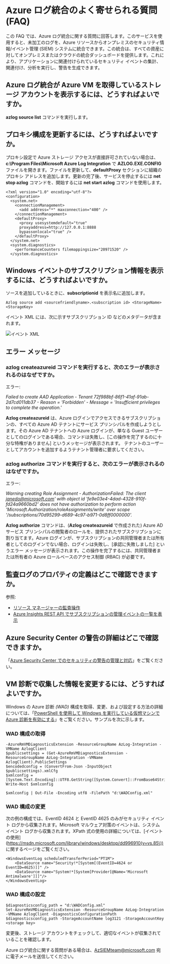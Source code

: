 <properties
   pageTitle="Azure ログ統合の FAQ | Microsoft Azure"
   description="この FAQ は、Azure ログ統合について寄せられる質問とその回答です。"
   services="security"
   documentationCenter="na"
   authors="TomShinder"
   manager="MBaldwin"
   editor="TerryLanfear"/>

<tags
   ms.service="security"
   ms.devlang="na"
   ms.topic="article"
   ms.tgt_pltfrm="na"
   ms.workload="na"
   ms.date="08/23/2016"
   ms.author="TomSh"/>

# Azure ログ統合のよく寄せられる質問 (FAQ)

この FAQ では、Azure ログ統合に関する質問に回答します。このサービスを使用すると、未加工のログを、Azure リソースからオンプレミスのセキュリティ情報/イベント管理 (SIEM) システムに統合できます。この統合は、すべての資産に対してオンプレミスまたはクラウドの統合ダッシュボードを提供します。これにより、アプリケーションに関連付けられているセキュリティ イベントの集計、関連付け、分析を実行し、警告を生成できます。

## Azure ログ統合が Azure VM を取得しているストレージ アカウントを表示するには、どうすればよいですか。

**azlog source list** コマンドを実行します。

## プロキシ構成を更新するには、どうすればよいですか。

プロキシ設定で Azure ストレージ アクセスが直接許可されていない場合は、**c:\\Program Files\\Microsoft Azure Log Integration** で **AZLOG.EXE.CONFIG** ファイルを開きます。ファイルを更新して、**defaultProxy** セクションに組織のプロキシ アドレスを追加します。更新の完了後、サービスを停止するには **net stop azlog** コマンドを、開始するには **net start azlog** コマンドを使用します。

    <?xml version="1.0" encoding="utf-8"?>
    <configuration>
      <system.net>
        <connectionManagement>
          <add address="*" maxconnection="400" />
        </connectionManagement>
        <defaultProxy>
          <proxy usesystemdefault="true"
          proxyaddress=http://127.0.0.1:8888
          bypassonlocal="true" />
        </defaultProxy>
      </system.net>
      <system.diagnostics>
        <performanceCounters filemappingsize="20971520" />
      </system.diagnostics>   

## Windows イベントのサブスクリプション情報を表示するには、どうすればよいですか。

ソースを追加しているときに、**subscriptionid** を表示名に追加します。

    Azlog source add <sourcefriendlyname>.<subscription id> <StorageName> <StorageKey>  

イベント XML には、次に示すサブスクリプション ID などのメタデータが含まれます。

![イベント XML][1]

## エラー メッセージ

### **azlog createazureid** コマンドを実行すると、次のエラーが表示されるのはなぜですか。

エラー:

  *Failed to create AAD Application - Tenant 72f988bf-86f1-41af-91ab-2d7cd011db37 - Reason = 'Forbidden' - Message = 'Insufficient privileges to complete the operation.'*

**Azlog createazureid** は、Azure ログインでアクセスできるサブスクリプションの、すべての Azure AD テナントにサービス プリンシパルを作成しようとします。その Azure AD テナントへの Azure ログインが、単なる Guest ユーザーとしてのログインである場合、コマンドは失敗し、[この操作を完了するのに十分な特権がありません] というメッセージが表示されます。 テナントのユーザーとしてアカウントを追加するようテナント管理者に要求してください。

### **azlog authorize** コマンドを実行すると、次のエラーが表示されるのはなぜですか。

エラー:

  *Warning creating Role Assignment - AuthorizationFailed: The client janedo@microsoft.com' with object id 'fe9e03e4-4dad-4328-910f-fd24a9660bd2' does not have authorization to perform action 'Microsoft.Authorization/roleAssignments/write' over scope '/subscriptions/70d95299-d689-4c97-b971-0d8ff0000000'.*

**Azlog authorize** コマンドは、(**Azlog createazureid** で作成された) Azure AD サービス プリンシパルの閲覧者のロールを、提供されたサブスクリプションに割り当てます。Azure ログインが、サブスクリプションの共同管理者または所有者としてのログインでない場合、ログインは失敗し、[承認に失敗しました] というエラー メッセージが表示されます。この操作を完了するには、共同管理者または所有者の Azure ロールベースのアクセス制御 (RBAC) が必要です。

## 監査ログのプロパティの定義はどこで確認できますか。

参照:

- [リソース マネージャーの監査操作](../resource-group-audit.md)
- [Azure Insights REST API でサブスクリプションの管理イベントの一覧を表示](https://msdn.microsoft.com/library/azure/dn931934.aspx)

## Azure Security Center の警告の詳細はどこで確認できますか。

「[Azure Security Center でのセキュリティの警告の管理と対応](../security-center/security-center-managing-and-responding-alerts.md)」をご覧ください。

## VM 診断で収集した情報を変更するには、どうすればよいですか。

Windows の Azure 診断 *(WAD)* 構成を取得、変更、および設定する方法の詳細については、「[PowerShell を使用して Windows を実行している仮想マシンで Azure 診断を有効にする](../virtual-machines/virtual-machines-windows-ps-extensions-diagnostics.md)」をご覧ください。サンプルを次に示します。

### WAD 構成の取得

    -AzureRmVMDiagnosticsExtension -ResourceGroupName AzLog-Integration -VMName AzlogClient
    $publicsettings = (Get-AzureRmVMDiagnosticsExtension -ResourceGroupName AzLog-Integration -VMName AzlogClient).PublicSettings
    $encodedconfig = (ConvertFrom-Json -InputObject $publicsettings).xmlCfg
    $xmlconfig = [System.Text.Encoding]::UTF8.GetString([System.Convert]::FromBase64String($encodedconfig))
    Write-Host $xmlconfig

    $xmlconfig | Out-File -Encoding utf8 -FilePath "d:\WADConfig.xml"

### WAD 構成の変更

次の例の構成では、EventID 4624 と EventID 4625 のみがセキュリティ イベント ログから収集されます。Microsoft マルウェア対策のイベントは、システム イベント ログから収集されます。XPath 式の使用の詳細については、[イベントの使用](https://msdn.microsoft.com/library/windows/desktop/dd996910(v=vs.85\)) に関するページをご覧ください。

    <WindowsEventLog scheduledTransferPeriod="PT1M">
        <DataSource name="Security!*[System[(EventID=4624 or EventID=4625)]]" />
        <DataSource name="System!*[System[Provider[@Name='Microsoft Antimalware']]]"/>
    </WindowsEventLog>

### WAD 構成の設定

    $diagnosticsconfig_path = "d:\WADConfig.xml"
    Set-AzureRmVMDiagnosticsExtension -ResourceGroupName AzLog-Integration -VMName AzlogClient -DiagnosticsConfigurationPath $diagnosticsconfig_path -StorageAccountName log3121 -StorageAccountKey <storage key>

変更後、ストレージ アカウントをチェックして、適切なイベントが収集されていることを確認します。

Azure ログ統合に関する質問がある場合は、[AzSIEMteam@microsoft.com](mailto:AzSIEMteam@microsoft.com) 宛に電子メールを送信してください。

<!--Image references-->
[1]: ./media/security-azure-log-integration-faq/event-xml.png

<!---HONumber=AcomDC_0921_2016-->